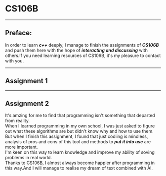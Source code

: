 # CS106B
***
## Preface:
In order to learn ***c++*** deeply, I manage to finish the assignments of ***CS106B*** and push them here with the hope of ***interacting and discussing*** with others.If you need learning resources of CS106B, it's my pleasure to contact with you. 
****
## Assignment 1
****
## Assignment 2
It's amzing for me to find that programming isn't something that departed from reality.  
When I learned programming in my own school, I was just asked to figure out what these algorithms are but didn't know why and how to use them.   
But when I finish this assignment, I found that just codiing is mindless, analysis of pros and cons of this tool and methods to ***put it into use*** are more important.  
 I'm keen on this way to learn knowledge and improve my ability of soving problems in real world.   
 Thanks to CS106B, I almost always become happier after programming in this way.And I will manage to realise my dream of text combined with AI.
